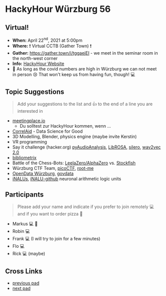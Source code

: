 # HackyHour Würzburg 56

## Virtual!
 - **When:** April 22<sup>nd</sup>, 2021 at 5:00pm
 - **Where:** :exclamation: Virtual CCTB (Gather Town) :exclamation:
 - **Gather:** https://gather.town/i/tggaejEI - we meet in the seminar room in the north-west corner
 - **Info:** [HackyHour Website](http://hackyhour.github.io/Wuerzburg/)
 - :vertical_traffic_light: As long as the covid numbers are high in Würzburg we can not meet in person :cry: That won't keep us from having fun, though! :computer: 

## Topic Suggestions
> Add your suggestions to the list and :+1: to the end of a line you are interested in
 - [meetingplace.io](https://meetingplace.io/)
     - Du solltest zur HackyHour kommen, wenn ...
 - [CorrelAid](https://correlaid.org/) - Data Science for Good
 - 3D Modelling, Blender, physics engine (maybe invite Kerstin) 
 - VR programming
 - Say it challenge (hacker.org) [pyAudioAnalysis](https://github.com/tyiannak/pyAudioAnalysis), [LibROSA](https://librosa.github.io/librosa/), [silero](https://pytorch.org/hub/snakers4_silero-models_stt/), [wav2vec 2.0](https://ai.facebook.com/blog/wav2vec-20-learning-the-structure-of-speech-from-raw-audio)
 - [bibliometrix](https://github.com/massimoaria/bibliometrix)
 - Battle of the Chess-Bots: [LeelaZero/AlphaZero](https://github.com/LeelaChessZero/lc0) vs. [Stockfish](https://stockfishchess.org/)
 - Würzburg CTF Team, [picoCTF](https://picoctf.org/), [root-me](https://www.root-me.org/)
 - [OpenData Würzburg](https://opendata.wuerzburg.de/pages/wue-dashboard/), [govdata](https://www.govdata.de/)
 - [iNALUs](https://www.frontiersin.org/articles/10.3389/frai.2020.00071/full), [iNALU-github](https://github.com/daschloer/inalu) neuronal arithmetic logic units

## Participants
> Please add your name and indicate if you prefer to join remotely :computer: and if you want to order pizza :pizza: 
 - Markus :computer: :pizza:
 - Robin :computer: 
 - Frank :computer: (I will try to join for a few minutes)
 - Flo :computer:
 - Rick :computer: (maybe)

## Cross Links
 - [previous pad](https://hackmd.io/Ub6Y6PyjSxOlEoVDIQ3Xlw)
 - [next pad](https://hackmd.io/Vp3Bw7NjS2aMmSyVEbv0aQ)
